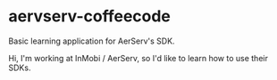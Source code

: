 # aervserv-coffeecode
Basic learning application for AerServ's SDK. 

Hi, I'm working at InMobi / AerServ, so I'd like to learn how to use their SDKs.


